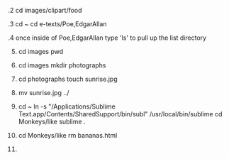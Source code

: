 
.2 cd images/clipart/food

.3 cd ~
   	cd e-texts/Poe,EdgarAllan

.4 once inside of Poe,EdgarAllan 
   	type 'ls' to pull up the list directory

5. cd images
   	pwd

6. cd images
    mkdir photographs

7. cd photographs
 	touch sunrise.jpg

8. mv sunrise.jpg ../

9. cd ~
	ln -s "/Applications/Sublime Text.app/Contents/SharedSupport/bin/subl" 
	/usr/local/bin/sublime
     cd Monkeys/like
     	sublime .

10. cd Monkeys/like
    	rm bananas.html

1. 